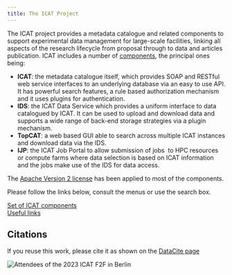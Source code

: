 ```yaml
---
title: The ICAT Project
---
```


The ICAT project provides a metadata catalogue and related components to
support experimental data management for large-scale facilities, linking all aspects of the
research lifecycle from proposal through to data and articles publication. ICAT includes a
number of [components](/about/components-of-the-icat-project), the principal ones being:

- **ICAT**: the metadata catalogue itself, which provides SOAP and RESTful
  web service interfaces to an underlying database via an easy to use
  API. It has powerful search features, a rule based authorization
  mechanism and it uses plugins for authentication.
- **IDS**: the ICAT Data Service which provides a uniform interface to
  data catalogued by ICAT. It can be used to upload and download
  data and supports a wide range of back-end storage strategies via a
  plugin mechanism.
- **TopCAT**: a web based GUI able to search across multiple ICAT
  instances and download data via the IDS.
- **IJP**: the ICAT Job Portal to allow submission of jobs  to HPC
  resources or compute farms where data selection is based on ICAT
  information and the jobs make use of the IDS for data access.

The [Apache Version 2 license](http://www.apache.org/licenses/LICENSE-2.0) has been applied to
most of the components.

Please follow the links below, consult the menus or use the search box.

[Set of ICAT components\
](/about/components-of-the-icat-project/ "Components of the ICAT project")[Useful
links](/about/useful-links/ "Useful Links")

## Citations

If you reuse this work, please cite it as shown on the [DataCite
page](http://data.datacite.org/10.5286/SOFTWARE/ICAT)

![Attendees of the 2023 ICAT F2F in Berlin](/collaboration/communication/face-to-face-meetings/2023-berlin/2023-berlin-group.jpg "Attendees of the 2023 ICAT F2F in Berlin")
